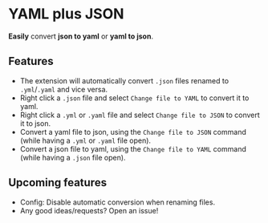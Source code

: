 # YAML plus JSON

**Easily** convert **json to yaml** or **yaml to json**.

## Features

* The extension will automatically convert `.json` files renamed to `.yml`/`.yaml` and vice versa.
* Right click a `.json` file and select `Change file to YAML` to convert it to yaml.
* Right click a `.yml` or `.yaml` file and select `Change file to JSON` to convert it to json.
* Convert a yaml file to json, using the `Change file to JSON` command (while having a `.yml` or `.yaml` file open).
* Convert a json file to yaml, using the `Change file to YAML` command (while having a `.json` file open).

## Upcoming features

* Config: Disable automatic conversion when renaming files.
* Any good ideas/requests? Open an issue!
